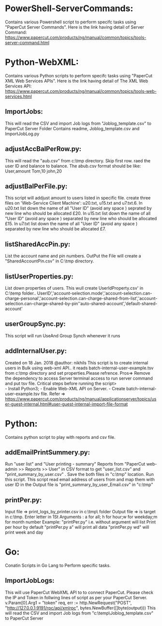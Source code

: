 # PowerShell-ServerCommands: 
 Contains various Powershell script to perform specifc tasks using "PaperCut Server Commands". Here is the link having detail of Server Command: https://www.papercut.com/products/ng/manual/common/topics/tools-server-command.html
  
#  Python-WebXML: 
 Contains various Python scripts to perform specifc tasks using "PaperCut XML Web Services APIs". Here is the link having detail of The XML Web Services API: https://www.papercut.com/products/ng/manual/common/topics/tools-web-services.html

## ImportJobs: 
This will read the CSV and import Job logs from "Joblog_template.csv" to PaperCut Server Folder Contains readme, Joblog_template.csv and ImportJobLog.py

## adjustAccBalPerRow.py:
This will read the "aub.csv" from c:\tmp directory. Skip first row. raed the user ID and balance to balance. The abub.csv format should be like: User,amount Tom,10 john,20

## adjustBalPerFile.py: 
This script will addjust amount to users listed in specific file. create three files on 'Web-Service Client Machine': u20.txt, u15.txt and u7.txt.6. In u20.txt list down the name of all "User ID" (avoid any space ) seprated by new line who should be allocated £20. In u15.txt list down the name of all "User ID" (avoid any space ) separated by new line who should be allocated £15. In u7.txt list down the name of all "User ID" (avoid any space ) separated by new line who should be allocated £7.

## listSharedAccPin.py:
List the account name and pin numbers. OutPut the File will create a "SharedAccountPin.csv" in C:\tmp directory.

## listUserProperties.py:
List down properties of users. This wull create UserIdProperty.csv' in C:\temp folder.. UserID','account-selection.mode','account-selection.can-charge-personal','account-selection.can-charge-shared-from-list','account-selection.can-charge-shared-by-pin''auto-shared-account','default-shared-account'

## userGroupSync.py:
This script will run UseAnd Group Synch whenever it runs

## addInternalUser.py:
Created on 18 Jan. 2018 @author: nikhils
This script is to create internal users in Bulk using web-xml API..
it reads batch-internal-user-example.tsv from c:\tmp directory and set properties.Please refrence.
Pros=> Remove the dependency to access Server terminal access to run server command and put tsv file.
 	Critical steps before running the script>  
    		- Install Python3; 
    		- Enable Web-XML API on Server.
    		- Create batch-internal-user-example.tsv file. 
      		Refer => https://www.papercut.com/products/ng/manual/applicationserver/topics/user-guest-internal.html#user-guest-internal-import-file-format


#  Python: 
Contains python script to play with reports and csv file.
	
## addEmailPrintSummery.py: 
Run "user list" and "User printing - summary" Reports from "PaperCut web-admin >> Reports >> User" in CSV format to get "user_list.csv" and "print_summary_by_user.csv" . Save the both files in  "c:\tmp" location. Run this script. This script read email address of users from  and map them with user ID in the Output file is "print_summary_by_user_Email.csv" in "c:\tmp"
	
##  printPer.py:
Input file    =>  print_logs_by_printer.csv in c:\tmp\ folder 
Output file   => is target in c:\tmp\. Enter letter in 1St Arguments : a for all; h for hour;w for weekday;m for month number 
		Example: 
		"printPer.py"   i.e. without argument will list Print per hour by default
		"printPer.py a" will print all data
		"printPer.py wd" will print week and day  
		
# Go:
Conatin Scripts in Go Lang to Perform specific tasks.
	
## ImportJobLogs:
This will use PaperCut WebXML API to to connect PaperCut. Please check the IP and Token in follwing lines of script as per your PaperCut Server.
		v.Param[0].Arg1 = "token" 
		req, err := http.NewRequest("POST", "http://127.0.0.1:9191/rpc/api/xmlrpc", bytes.NewBuffer([]byte(output)))
		This will  read the CSV and import Job logs from "c:\temp\Joblog_template.csv" to PaperCut Server	
